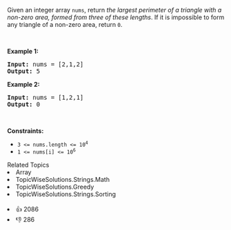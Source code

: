 <p>Given an integer array <code>nums</code>, return <em>the largest perimeter of a triangle with a non-zero area, formed from three of these lengths</em>. If it is impossible to form any triangle of a non-zero area, return <code>0</code>.</p>

<p>&nbsp;</p> 
<p><strong class="example">Example 1:</strong></p>

<pre>
<strong>Input:</strong> nums = [2,1,2]
<strong>Output:</strong> 5
</pre>

<p><strong class="example">Example 2:</strong></p>

<pre>
<strong>Input:</strong> nums = [1,2,1]
<strong>Output:</strong> 0
</pre>

<p>&nbsp;</p> 
<p><strong>Constraints:</strong></p>

<ul> 
 <li><code>3 &lt;= nums.length &lt;= 10<sup>4</sup></code></li> 
 <li><code>1 &lt;= nums[i] &lt;= 10<sup>6</sup></code></li> 
</ul>

<div><div>Related Topics</div><div><li>Array</li><li>TopicWiseSolutions.Strings.Math</li><li>TopicWiseSolutions.Greedy</li><li>TopicWiseSolutions.Strings.Sorting</li></div></div><br><div><li>👍 2086</li><li>👎 286</li></div>